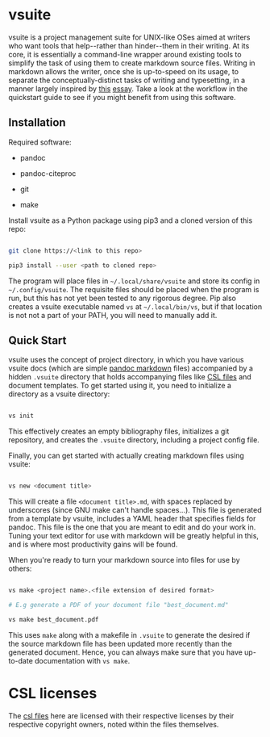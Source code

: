 # vsuite

vsuite is a project management suite for UNIX-like OSes aimed at writers who
want tools that help--rather than hinder--them in their writing. At its core,
it is essentially a command-line wrapper around existing tools to simplify the
task of using them to create markdown source files. Writing in markdown allows
the writer, once she is up-to-speed on its usage, to separate the
conceptually-distinct tasks of writing and typesetting, in a manner largely
inspired by [this](http://ricardo.ecn.wfu.edu/~cottrell/wp.html)
[essay](https://web.archive.org/web/*/http://ricardo.ecn.wfu.edu/~cottrell/wp.html).
Take a look at the workflow in the quickstart guide to see if you might benefit
from using this software.

## Installation

Required software:

- pandoc

- pandoc-citeproc

- git

- make

Install vsuite as a Python package using pip3 and a cloned version of this
repo:

```bash

git clone https://<link to this repo>

pip3 install --user <path to cloned repo>

```

The program will place files in `~/.local/share/vsuite` and store its config in
`~/.config/vsuite`. The requisite files should be placed when the program is
run, but this has not yet been tested to any rigorous degree. Pip also creates
a vsuite executable named `vs` at `~/.local/bin/vs`, but if that location is
not not a part of your PATH, you will need to manually add it.

## Quick Start

vsuite uses the concept of project directory, in which you have various vsuite
docs (which are simple [pandoc
markdown](https://rmarkdown.rstudio.com/authoring_pandoc_markdown.html) files)
accompanied by a hidden `.vsuite` directory that holds accompanying files like
[CSL files](https://en.wikipedia.org/wiki/Citation_Style_Language) and document
templates. To get started using it, you need to initialize a directory as
a vsuite directory:

```bash

vs init

```

This effectively creates an empty bibliography files, initializes a git
repository, and creates the `.vsuite` directory, including a project config
file.

Finally, you can get started with actually creating markdown files using
vsuite:

```bash

vs new <document title>

```

This will create a file `<document title>.md`, with spaces replaced by
underscores (since GNU make can't handle spaces...). This file is generated
from a template by vsuite, includes a YAML header that specifies fields for
pandoc. This file is the one that you are meant to edit and do your work in.
Tuning your text editor for use with markdown will be greatly helpful in this,
and is where most productivity gains will be found.

When you're ready to turn your markdown source into files for use by others:

```bash

vs make <project name>.<file extension of desired format>

# E.g generate a PDF of your document file "best_document.md"

vs make best_document.pdf

```

This uses `make` along with a makefile in `.vsuite` to generate the desired if
the source markdown file has been updated more recently than the generated
document. Hence, you can always make sure that you have up-to-date
documentation with `vs make`.

# CSL licenses

The [csl files](vsuite/project_files/csl) here are licensed with their
respective licenses by their respective copyright owners, noted within the files themselves.
